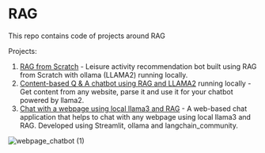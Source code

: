 # RAG

This repo contains code of projects around RAG 

Projects:

1. [RAG from Scratch](RAG_From_scratch.ipynb) - Leisure activity recommendation bot built using RAG from Scratch with ollama (LLAMA2) running locally.
2. [Content-based Q & A chatbot using RAG and LLAMA2](https://github.com/AashiDutt/RAG/blob/main/Content%20based%20Q%20%26%20A%20chatbot%20using%20RAG%20%26LLAMA2.ipynb) running locally - Get content from any website, parse it and use it for your chatbot powered by llama2.
3. [Chat with a webpage using local llama3 and RAG](https://github.com/AashiDutt/RAG/blob/main/%5BPROJECT%5DRAG_with_llama3_webpage_chatbot.py) - A web-based chat application that helps to chat with any webpage using local llama3 and RAG. Developed using Streamlit, ollama and langchain_community.


![webpage_chatbot (1)](https://github.com/AashiDutt/RAG/assets/25379502/81aa0401-93ae-4664-8535-70950408adce)




